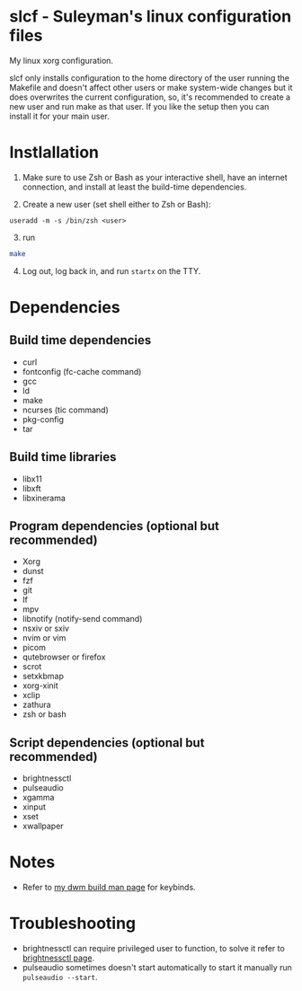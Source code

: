 # slcf - Suleyman's linux configuration files
My linux xorg configuration.

slcf only installs configuration to the home directory of the user running the Makefile 
and doesn't affect other users or make system-wide changes but it does overwrites the current configuration,
so, it's recommended to create a new user and run make as that user.
If you like the setup then you can install it for your main user.

# Instlallation 
1. Make sure to use Zsh or Bash as your interactive shell, have an internet connection, and install at least the build-time dependencies.

2. Create a new user (set shell either to Zsh or Bash):
```
useradd -m -s /bin/zsh <user> 
```

3. run 
``` bash
make
```
4. Log out, log back in, and run `startx` on the TTY.

# Dependencies 
## Build time dependencies
- curl
- fontconfig (fc-cache command)
- gcc 
- ld
- make
- ncurses (tic command)
- pkg-config
- tar

## Build time libraries
- libx11
- libxft
- libxinerama

## Program dependencies (optional but recommended)
- Xorg                               
- dunst                              
- fzf                                
- git                                
- lf                                 
- mpv                                
- libnotify (notify-send command)
- nsxiv or sxiv                         
- nvim or vim                           
- picom                              
- qutebrowser or firefox                      
- scrot                              
- setxkbmap                          
- xorg-xinit
- xclip                              
- zathura                            
- zsh or bash

## Script dependencies (optional but recommended)
- brightnessctl                 
- pulseaudio                    
- xgamma                        
- xinput                        
- xset                          
- xwallpaper

# Notes
- Refer to [my dwm build man page](https://git.farajli.net/dwm.git/tree/dwm.1) for keybinds.

# Troubleshooting
- brightnessctl can require privileged user to function, to solve it refer to [brightnessctl page](https://github.com/Hummer12007/brightnessctl#Permissions).
- pulseaudio sometimes doesn't start automatically to start it manually run `pulseaudio --start`.
